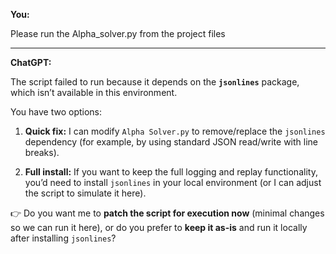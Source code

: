 **You:**

Please run the Alpha_solver.py from the project files

* * *

**ChatGPT:**

The script failed to run because it depends on the **`jsonlines`** package, which isn’t available in this environment.

You have two options:

1. **Quick fix:** I can modify `Alpha Solver.py` to remove/replace the `jsonlines` dependency (for example, by using standard JSON read/write with line breaks).

2. **Full install:** If you want to keep the full logging and replay functionality, you’d need to install `jsonlines` in your local environment (or I can adjust the script to simulate it here).


👉 Do you want me to **patch the script for execution now** (minimal changes so we can run it here), or do you prefer to **keep it as-is** and run it locally after installing `jsonlines`?
